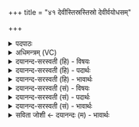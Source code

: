 +++
title = "४१ देवीस्तिस्रस्तिस्रो देवीर्वयोधसम्"

+++
<details><summary>पदपाठः</summary>

दे॒वीः। ति॒स्रः। ति॒स्रः। दे॒वीः। व॒यो॒धस॒मिति॑ वयः॒ऽधस॑म्। पति॑म्। इन्द्र॑म्। अ॒व॒र्ध॒य॒न्। जग॑त्या। छन्द॑सा। इ॒न्द्रि॒यम्। शूष॑म्। इन्द्रे॑। वयः॑। दध॑त्। व॒सु॒वन॒ इति॑ वसु॒ऽवने॑। व॒सु॒धेय॒स्येति॑ वसु॒ऽधेय॑स्य। व्य॒न्तु॒। यज॑। ४१।
</details>

<details><summary>अधिमन्त्रम् (VC)</summary>

- इन्द्रो देवता
- सरस्वत्यृषिः
- भुरिग्जगती
- निषादः
</details>

<details><summary>दयानन्द-सरस्वती (हि) - विषयः</summary>

अब राज प्रजा का धर्म विषय अगले मन्त्र में कहा है ॥
</details>

<details><summary>दयानन्द-सरस्वती (हि) - पदार्थः</summary>

पदार्थान्वयभाषाः -  हे विद्वन् ! जैसे (तिस्रः) तीन (देवीः) तेजस्विनी विदुषी (तिस्रः) तीन पढ़ाने, उपदेश करने और परीक्षा लेनेवाली (देवीः) विदुषी स्त्री (वयोधसम्) जीवन धारण करने हारे (पतिम्) रक्षक स्वामी (इन्द्रम्) उत्तम ऐश्वर्यवाले चक्रवर्त्ती राजा को (अवर्धयन्) बढ़ावें तथा (व्यन्तु) व्याप्त होवें, वैसे (जगत्या, छन्दसा) जगती छन्द से (इन्द्रे) अपने आत्मा में (शूषम्, वयः) शत्रुसेना में व्यापक होनेवाले अपने बल तथा (इन्द्रियम्) कान आदि इन्द्रिय को (दधत्) धारण करते हुए (वसुधेयस्य) धनकोष के (वसुवने) धनदाता के अर्थ (यज) अग्निहोत्रादि यज्ञ कीजिए ॥४१ ॥
</details>

<details><summary>दयानन्द-सरस्वती (हि) - भावार्थः</summary>

भावार्थभाषाः -  इस मन्त्र में वाचकलुप्तोपमालङ्कार है। जैसे पढ़ने, उपदेश करने और परीक्षा लेनेवाले स्त्री-पुरुष प्रजाओं में विद्या और श्रेष्ठ उपदेशों का प्रचार करें, वैसे राजा इनकी यथावत् रक्षा करे। इस प्रकार राजपुरुष और प्रजापुरुष आपस में प्रसन्न हुए सब ओर से वृद्धि को प्राप्त हुआ करें ॥४१ ॥
</details>

<details><summary>दयानन्द-सरस्वती (सं) - विषयः</summary>

अथ राजप्रजाधर्मविषयमाह ॥
</details>

<details><summary>दयानन्द-सरस्वती (सं) - पदार्थः</summary>

पदार्थान्वयभाषाः -  हे विद्वन् ! यथा तिस्रो देवीस्तिस्रो देवीर्वयोधसं पतिमिन्द्रमवर्द्धयन् व्यन्तु तथा जगत्या छन्दसेन्द्रे शूषमिन्द्रियं वयो दधत् सन् वसुधेयस्य वसुवने यज ॥४१ ॥
</details>

<details><summary>दयानन्द-सरस्वती (सं) - भावार्थः</summary>

भावार्थभाषाः -  अत्र वाचकलुप्तोपमालङ्कारः। यथाऽध्यापकोपदेशकपरीक्षकाः स्त्रीपुरुषाः प्रजासु विद्यासदुपदेशान् प्रचारयेयुस्तथा राजैतेषां यथावद् रक्षां कुर्यादेवं राजप्रजाजनाः परस्परं प्रीताः सन्तः सर्वतो वृद्धिं प्राप्नुवन्तु ॥४१ ॥
</details>

<details><summary>सविता जोशी ← दयानन्दः (म) - भावार्थः</summary>

भावार्थभाषाः -  या मंत्रात वाचकलुप्तोपमालंकार आहे. जसे अध्यापक व उपदेशक परीक्षा करून स्री-पुरुषांमध्ये व प्रजेमध्ये विद्या व श्रेष्ठ उपदेशाचा प्रचार करतात, तसे राजाने त्यांचे यथावत रक्षण करावे. याप्रमाणे राजा व प्रजा यांनी प्रसन्नतेने परस्पर उत्कर्ष साधावा.
</details>